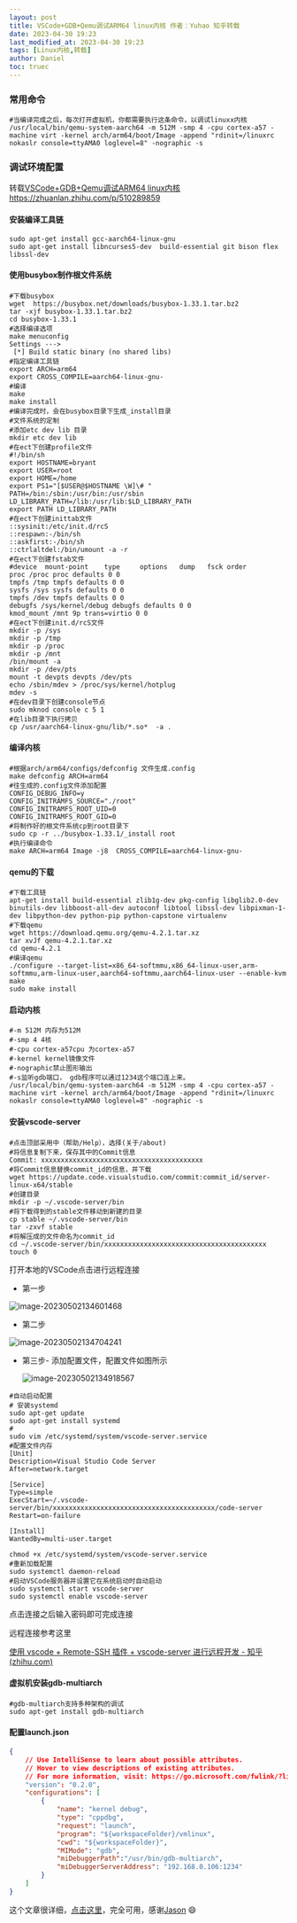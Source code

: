 ```yaml
---
layout: post
title: VSCode+GDB+Qemu调试ARM64 linux内核 作者：Yuhao 知乎转载
date: 2023-04-30 19:23 
last_modified_at: 2023-04-30 19:23 
tags: [Linux内核,转载]
author: Daniel
toc: truec
---
```

### 常用命令

```shell
#当编译完成之后，每次打开虚拟机，你都需要执行这条命令，以调试linuxx内核
/usr/local/bin/qemu-system-aarch64 -m 512M -smp 4 -cpu cortex-a57 -machine virt -kernel arch/arm64/boot/Image -append "rdinit=/linuxrc nokaslr console=ttyAMA0 loglevel=8" -nographic -s
```

### 调试环境配置

转载[VSCode+GDB+Qemu调试ARM64 linux内核](https://zhuanlan.zhihu.com/p/510289859) https://zhuanlan.zhihu.com/p/510289859

#### 安装编译工具链

```shell
sudo apt-get install gcc-aarch64-linux-gnu
sudo apt-get install libncurses5-dev  build-essential git bison flex libssl-dev
```

#### 使用busybox制作根文件系统

```shell
#下载busybox
wget  https://busybox.net/downloads/busybox-1.33.1.tar.bz2
tar -xjf busybox-1.33.1.tar.bz2
cd busybox-1.33.1
#选择编译选项
make menuconfig
Settings --->
 [*] Build static binary (no shared libs) 
#指定编译工具链
export ARCH=arm64
export CROSS_COMPILE=aarch64-linux-gnu-
#编译
make
make install
#编译完成时，会在busybox目录下生成_install目录
#文件系统的定制
#添加etc dev lib 目录
mkdir etc dev lib
#在ect下创建profile文件
#!/bin/sh
export HOSTNAME=bryant
export USER=root
export HOME=/home
export PS1="[$USER@$HOSTNAME \W]\# "
PATH=/bin:/sbin:/usr/bin:/usr/sbin
LD_LIBRARY_PATH=/lib:/usr/lib:$LD_LIBRARY_PATH
export PATH LD_LIBRARY_PATH
#在ect下创建inittab文件
::sysinit:/etc/init.d/rcS
::respawn:-/bin/sh
::askfirst:-/bin/sh
::ctrlaltdel:/bin/umount -a -r
#在ect下创建fstab文件
#device  mount-point    type     options   dump   fsck order
proc /proc proc defaults 0 0
tmpfs /tmp tmpfs defaults 0 0
sysfs /sys sysfs defaults 0 0
tmpfs /dev tmpfs defaults 0 0
debugfs /sys/kernel/debug debugfs defaults 0 0
kmod_mount /mnt 9p trans=virtio 0 0
#在ect下创建init.d/rcS文件
mkdir -p /sys
mkdir -p /tmp
mkdir -p /proc
mkdir -p /mnt
/bin/mount -a
mkdir -p /dev/pts
mount -t devpts devpts /dev/pts
echo /sbin/mdev > /proc/sys/kernel/hotplug
mdev -s
#在dev目录下创建console节点
sudo mknod console c 5 1
#在lib目录下执行拷贝
cp /usr/aarch64-linux-gnu/lib/*.so*  -a .
```

#### 编译内核

```shell
#根据arch/arm64/configs/defconfig 文件生成.config
make defconfig ARCH=arm64
#往生成的.config文件添加配置
CONFIG_DEBUG_INFO=y 
CONFIG_INITRAMFS_SOURCE="./root"
CONFIG_INITRAMFS_ROOT_UID=0
CONFIG_INITRAMFS_ROOT_GID=0
#将制作好的根文件系统cp到root目录下
sudo cp -r ../busybox-1.33.1/_install root
#执行编译命令
make ARCH=arm64 Image -j8  CROSS_COMPILE=aarch64-linux-gnu-
```

#### qemu的下载

```shell
#下载工具链
apt-get install build-essential zlib1g-dev pkg-config libglib2.0-dev binutils-dev libboost-all-dev autoconf libtool libssl-dev libpixman-1-dev libpython-dev python-pip python-capstone virtualenv
#下载qemu
wget https://download.qemu.org/qemu-4.2.1.tar.xz
tar xvJf qemu-4.2.1.tar.xz
cd qemu-4.2.1
#编译qemu
./configure --target-list=x86_64-softmmu,x86_64-linux-user,arm-softmmu,arm-linux-user,aarch64-softmmu,aarch64-linux-user --enable-kvm
make 
sudo make install
```

#### 启动内核

```shell
#-m 512M 内存为512M
#-smp 4 4核
#-cpu cortex-a57cpu 为cortex-a57
#-kernel kernel镜像文件
#-nographic禁止图形输出
#-s监听gdb端口， gdb程序可以通过1234这个端口连上来。
/usr/local/bin/qemu-system-aarch64 -m 512M -smp 4 -cpu cortex-a57 -machine virt -kernel arch/arm64/boot/Image -append "rdinit=/linuxrc nokaslr console=ttyAMA0 loglevel=8" -nographic -s
```

#### 安装vscode-server

```shell
#点击顶部采用中（帮助/Help），选择(关于/about)
#将信息复制下来，保存其中的Commit信息
Commit: xxxxxxxxxxxxxxxxxxxxxxxxxxxxxxxxxxxxxxxxx
#将Commit信息替换commit_id的信息，并下载
wget https://update.code.visualstudio.com/commit:commit_id/server-linux-x64/stable
#创建目录
mkdir -p ~/.vscode-server/bin
#将下载得到的stable文件移动到新建的目录
cp stable ~/.vscode-server/bin
tar -zxvf stable
#将解压成的文件命名为commit_id
cd ~/.vscode-server/bin/xxxxxxxxxxxxxxxxxxxxxxxxxxxxxxxxxxxxxxxxx
touch 0
```

打开本地的VSCode点击进行远程连接

- 第一步

![image-20230502134601468](https://cdn.jsdelivr.net/gh/JJcodo/Pictures@main/blog_picture/image-20230502134601468.png)



- 第二步

![image-20230502134704241](https://cdn.jsdelivr.net/gh/JJcodo/Pictures@main/blog_picture/image-20230502134704241.png)

- 第三步- 添加配置文件，配置文件如图所示

  ![image-20230502134918567](https://cdn.jsdelivr.net/gh/JJcodo/Pictures@main/blog_picture/image-20230502134918567.png)

```shell
#自动启动配置
# 安装systemd
sudo apt-get update
sudo apt-get install systemd
#
sudo vim /etc/systemd/system/vscode-server.service
#配置文件内存
[Unit]
Description=Visual Studio Code Server
After=network.target

[Service]
Type=simple
ExecStart=~/.vscode-server/bin/xxxxxxxxxxxxxxxxxxxxxxxxxxxxxxxxxxxxxxxxx/code-server
Restart=on-failure

[Install]
WantedBy=multi-user.target

chmod +x /etc/systemd/system/vscode-server.service
#重新加载配置
sudo systemctl daemon-reload
#启动VSCode服务器并设置它在系统启动时自动启动
sudo systemctl start vscode-server
sudo systemctl enable vscode-server

```

点击连接之后输入密码即可完成连接

远程连接参考这里

[使用 vscode + Remote-SSH 插件 + vscode-server 进行远程开发 - 知乎 (zhihu.com)](https://zhuanlan.zhihu.com/p/493050003)

#### 虚拟机安装gdb-multiarch



```shell
#gdb-multiarch支持多种架构的调试
sudo apt-get install gdb-multiarch
```

#### 配置launch.json

```json
{
    // Use IntelliSense to learn about possible attributes.
    // Hover to view descriptions of existing attributes.
    // For more information, visit: https://go.microsoft.com/fwlink/?linkid=830387
    "version": "0.2.0",
    "configurations": [
        {
            "name": "kernel debug",
            "type": "cppdbg",
            "request": "launch",
            "program": "${workspaceFolder}/vmlinux",
            "cwd": "${workspaceFolder}",
            "MIMode": "gdb",
            "miDebuggerPath":"/usr/bin/gdb-multiarch",
            "miDebuggerServerAddress": "192.168.0.106:1234"
        }
    ]
}
```

这个文章很详细，[点击这里](https://zhuanlan.zhihu.com/p/510289859)，完全可用，感谢[Jason](https://github.com/ridiJason)  :smile:

